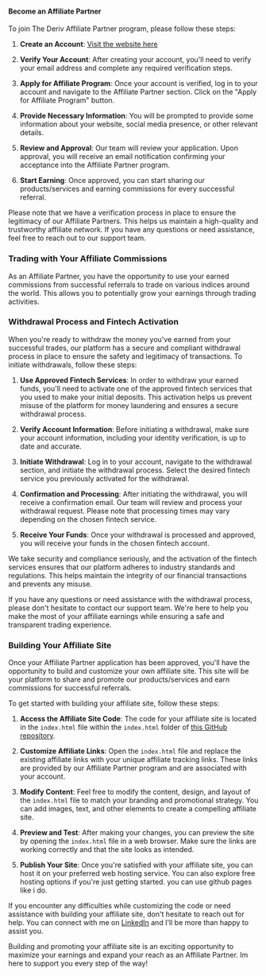

#### Become an Affiliate Partner

To join The Deriv Affiliate Partner program, please follow these steps:

1. **Create an Account**: [Visit the website here](https://iederees-create.github.io/deriv/)

2. **Verify Your Account**: After creating your account, you'll need to verify your email address and complete any required verification steps.

3. **Apply for Affiliate Program**: Once your account is verified, log in to your account and navigate to the Affiliate Partner section. Click on the "Apply for Affiliate Program" button.

4. **Provide Necessary Information**: You will be prompted to provide some information about your website, social media presence, or other relevant details.

5. **Review and Approval**: Our team will review your application. Upon approval, you will receive an email notification confirming your acceptance into the Affiliate Partner program.

6. **Start Earning**: Once approved, you can start sharing our products/services and earning commissions for every successful referral.

Please note that we have a verification process in place to ensure the legitimacy of our Affiliate Partners. This helps us maintain a high-quality and trustworthy affiliate network. If you have any questions or need assistance, feel free to reach out to our support team.


### Trading with Your Affiliate Commissions

As an Affiliate Partner, you have the opportunity to use your earned commissions from successful referrals to trade on various indices around the world. This allows you to potentially grow your earnings through trading activities. 

### Withdrawal Process and Fintech Activation

When you're ready to withdraw the money you've earned from your successful trades, our platform has a secure and compliant withdrawal process in place to ensure the safety and legitimacy of transactions. To initiate withdrawals, follow these steps:

1. **Use Approved Fintech Services**: In order to withdraw your earned funds, you'll need to activate one of the approved fintech services that you used to make your initial deposits. This activation helps us prevent misuse of the platform for money laundering and ensures a secure withdrawal process.

2. **Verify Account Information**: Before initiating a withdrawal, make sure your account information, including your identity verification, is up to date and accurate.

3. **Initiate Withdrawal**: Log in to your account, navigate to the withdrawal section, and initiate the withdrawal process. Select the desired fintech service you previously activated for the withdrawal.

4. **Confirmation and Processing**: After initiating the withdrawal, you will receive a confirmation email. Our team will review and process your withdrawal request. Please note that processing times may vary depending on the chosen fintech service.

5. **Receive Your Funds**: Once your withdrawal is processed and approved, you will receive your funds in the chosen fintech account.

We take security and compliance seriously, and the activation of the fintech services ensures that our platform adheres to industry standards and regulations. This helps maintain the integrity of our financial transactions and prevents any misuse.

If you have any questions or need assistance with the withdrawal process, please don't hesitate to contact our support team. We're here to help you make the most of your affiliate earnings while ensuring a safe and transparent trading experience.

### Building Your Affiliate Site

Once your Affiliate Partner application has been approved, you'll have the opportunity to build and customize your own affiliate site. This site will be your platform to share and promote our products/services and earn commissions for successful referrals.

To get started with building your affiliate site, follow these steps:

1. **Access the Affiliate Site Code**: The code for your affiliate site is located in the `index.html` file within the `index.html` folder of [this GitHub repository](https://github.com/Zahraiskind/tradershub).

2. **Customize Affiliate Links**: Open the `index.html` file and replace the existing affiliate links with your unique affiliate tracking links. These links are provided by our Affiliate Partner program and are associated with your account.

3. **Modify Content**: Feel free to modify the content, design, and layout of the `index.html` file to match your branding and promotional strategy. You can add images, text, and other elements to create a compelling affiliate site.

4. **Preview and Test**: After making your changes, you can preview the site by opening the `index.html` file in a web browser. Make sure the links are working correctly and that the site looks as intended.

5. **Publish Your Site**: Once you're satisfied with your affiliate site, you can host it on your preferred web hosting service. You can also explore free hosting options if you're just getting started. you can use github pages like i do.

If you encounter any difficulties while customizing the code or need assistance with building your affiliate site, don't hesitate to reach out for help. You can connect with me on [LinkedIn](https://www.linkedin.com/in/zahra-ahmed-a14284287/) and I'll be more than happy to assist you.

Building and promoting your affiliate site is an exciting opportunity to maximize your earnings and expand your reach as an Affiliate Partner. Im here to support you every step of the way!


